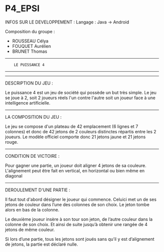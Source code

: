 # P4_EPSI

INFOS SUR LE DEVELOPPEMENT :
Langage : Java -> Android 

Composition du groupe :
 - ROUSSEAU Célya
 - FOUQUET Aurélien
 - BRUNET Thomas

*********************************
        LE PUISSANCE 4
*********************************

*********************************
DESCRIPTION DU JEU :

Le puissance 4 est un jeu de société qui possède un but très simple.
Le jeu se joue à 2, soit 2 joueurs réels l'un contre l'autre soit un joueur face à une intelligence artificielle.


*********************************
LA COMPOSITION DU JEU :

Le jeu se compose d'un plateau de 42 emplacement (6 lignes et 7 colonnes) et donc de 42 jetons de 2 couleurs distinctes répartis entre les 2 joueurs.
Le modèle officiel comporte donc 21 jetons jaune et 21 jetons rouge.


*********************************
CONDITION DE VICTOIRE : 

Pour gagner une partie, un joueur doit aligner 4 jetons de sa couleure.
L'alignement peut être fait en vertical, en horizontal  ou bien même en diagonal


*********************************
DEROULEMENT D'UNE PARTIE :

Il faut tout d'abord  désigner le joueur qui commence.
Celui­ci met un de ses jetons de couleur dans l’une des colonnes de son choix. Le jeton tombe alors en bas de la colonne.

Le deuxième joueur insère à son tour son jeton, de l’autre couleur dans la colonne de son choix. Et ainsi de suite jusqu’à obtenir une rangée de 4 jetons de même couleur.

Si lors d’une partie, tous les jetons sont joués sans qu’il y est d’alignement de jetons, la partie est déclaré nulle.
